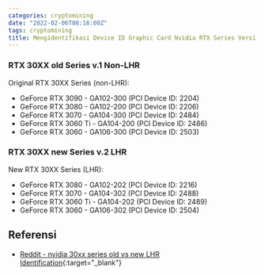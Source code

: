 ```yaml
---
categories: cryptomining
date: "2022-02-06T08:18:00Z"
tags: cryptomining
title: Mengidentifikasi Device ID Graphic Card Nvidia RTX Series Versi Non LHR
---
```


### RTX 30XX old Series v.1 Non-LHR
Original RTX 30XX Series (non-LHR):
- GeForce RTX 3090 - GA102-300 (PCI Device ID: 2204)
- GeForce RTX 3080 - GA102-200 (PCI Device ID: 2206)
- GeForce RTX 3070 - GA104-300 (PCI Device ID: 2484)
- GeForce RTX 3060 Ti - GA104-200 (PCI Device ID: 2486)
- GeForce RTX 3060 - GA106-300 (PCI Device ID: 2503)

### RTX 30XX new Series v.2 LHR
New RTX 30XX Series (LHR):
- GeForce RTX 3080 - GA102-202 (PCI Device ID: 2216)
- GeForce RTX 3070 - GA104-302 (PCI Device ID: 2488)
- GeForce RTX 3060 Ti - GA104-202 (PCI Device ID: 2489)
- GeForce RTX 3060 - GA106-302 (PCI Device ID: 2504)

## Referensi
- [Reddit - nvidia 30xx series old vs new LHR Identification](https://www.reddit.com/r/EtherMining/comments/oha2fy/nvidia_30xx_series_old_vs_new_lhr_identification/?utm_medium=android_app&utm_source=share){:target="_blank"}


